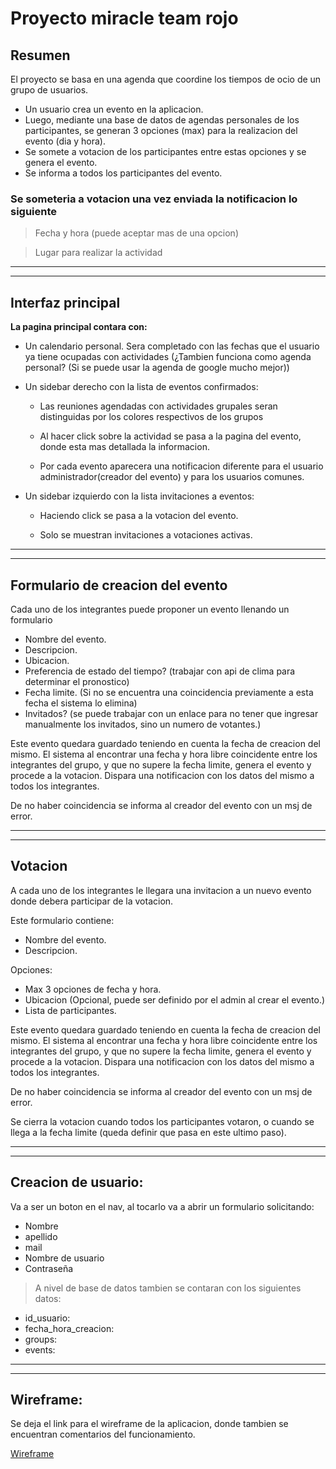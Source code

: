 # Proyecto miracle team rojo

## Resumen

El proyecto se basa en una agenda que coordine los tiempos de ocio de un grupo de usuarios.

-   Un usuario crea un evento en la aplicacion.
-   Luego, mediante una base de datos de agendas personales de los participantes, se generan 3 opciones (max) para la realizacion del evento (dia y hora).
-   Se somete a votacion de los participantes entre estas opciones y se genera el evento.
-   Se informa a todos los participantes del evento.

### Se someteria a votacion una vez enviada la notificacion lo siguiente

> Fecha y hora (puede aceptar mas de una opcion)

> Lugar para realizar la actividad

---

---

## Interfaz principal

**La pagina principal contara con:**

-   Un calendario personal. Sera completado con las fechas que el usuario ya tiene ocupadas con actividades (¿Tambien funciona como agenda personal? (Si se puede usar la agenda de google mucho mejor))

-   Un sidebar derecho con la lista de eventos confirmados:

    -   Las reuniones agendadas con actividades grupales seran distinguidas por los colores respectivos de los grupos

    -   Al hacer click sobre la actividad se pasa a la pagina del evento, donde esta mas detallada la informacion.

    -   Por cada evento aparecera una notificacion diferente para el usuario administrador(creador del evento) y para los usuarios comunes.

-   Un sidebar izquierdo con la lista invitaciones a eventos:

    -   Haciendo click se pasa a la votacion del evento.

    -   Solo se muestran invitaciones a votaciones activas.

---

---

## Formulario de creacion del evento

Cada uno de los integrantes puede proponer un evento llenando un formulario

-   Nombre del evento.
-   Descripcion.
-   Ubicacion.
-   Preferencia de estado del tiempo? (trabajar con api de clima para determinar el pronostico)
-   Fecha limite. (Si no se encuentra una coincidencia previamente a esta fecha el sistema lo elimina)
-   Invitados? (se puede trabajar con un enlace para no tener que ingresar manualmente los invitados, sino un numero de votantes.)

Este evento quedara guardado teniendo en cuenta la fecha de creacion del mismo. El sistema al encontrar una fecha y hora libre coincidente entre los integrantes del grupo, y que no supere la fecha limite, genera el evento y procede a la votacion. Dispara una notificacion con los datos del mismo a todos los integrantes.

De no haber coincidencia se informa al creador del evento con un msj de error.

---

---

## Votacion

A cada uno de los integrantes le llegara una invitacion a un nuevo evento donde debera participar de la votacion.

Este formulario contiene:

-   Nombre del evento.
-   Descripcion.

Opciones:

-   Max 3 opciones de fecha y hora.
-   Ubicacion (Opcional, puede ser definido por el admin al crear el evento.)
-   Lista de participantes.

Este evento quedara guardado teniendo en cuenta la fecha de creacion del mismo. El sistema al encontrar una fecha y hora libre coincidente entre los integrantes del grupo, y que no supere la fecha limite, genera el evento y procede a la votacion. Dispara una notificacion con los datos del mismo a todos los integrantes.

De no haber coincidencia se informa al creador del evento con un msj de error.

Se cierra la votacion cuando todos los participantes votaron, o cuando se llega a la fecha limite (queda definir que pasa en este ultimo paso).

---

---

## Creacion de usuario:

Va a ser un boton en el nav, al tocarlo va a abrir un formulario solicitando:

-   Nombre
-   apellido
-   mail
-   Nombre de usuario
-   Contraseña

> A nivel de base de datos tambien se contaran con los siguientes datos:

-   id_usuario:
-   fecha_hora_creacion:
-   groups:
-   events:

---

---

## Wireframe:

Se deja el link para el wireframe de la aplicacion, donde tambien se encuentran comentarios del funcionamiento.

[Wireframe](https://wireframe.cc/pro/pp/c1fd42edd567483 "Proyecto")
